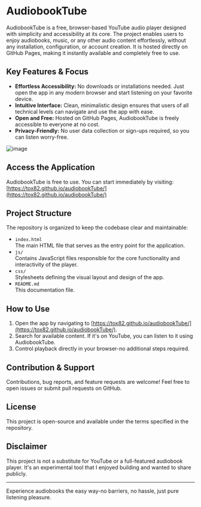 # AudiobookTube

AudiobookTube is a free, browser-based YouTube audio player designed with simplicity and accessibility at its core. The project enables users to enjoy audiobooks, music, or any other audio content effortlessly, without any installation, configuration, or account creation. It is hosted directly on GitHub Pages, making it instantly available and completely free to use.

## Key Features & Focus

- **Effortless Accessibility:** No downloads or installations needed. Just open the app in any modern browser and start listening on your favorite device.
- **Intuitive Interface:** Clean, minimalistic design ensures that users of all technical levels can navigate and use the app with ease.
- **Open and Free:** Hosted on GitHub Pages, AudiobookTube is freely accessible to everyone at no cost.
- **Privacy-Friendly:** No user data collection or sign-ups required, so you can listen worry-free.

![image](https://github.com/user-attachments/assets/783cd208-267d-44cb-b05d-ea272eaccc78)

## Access the Application

AudiobookTube is free to use. You can start immediately by visiting:  
[https://tox82.github.io/audiobookTube/](https://tox82.github.io/audiobookTube/)

## Project Structure

The repository is organized to keep the codebase clear and maintainable:

- `index.html`  
  The main HTML file that serves as the entry point for the application.
- `js/`  
  Contains JavaScript files responsible for the core functionality and interactivity of the player.
- `css/`  
  Stylesheets defining the visual layout and design of the app.
- `README.md`  
  This documentation file.

## How to Use

1. Open the app by navigating to [https://tox82.github.io/audiobookTube/](https://tox82.github.io/audiobookTube/).
2. Search for available content. If it's on YouTube, you can listen to it using AudiobookTube.
3. Control playback directly in your browser-no additional steps required.

## Contribution & Support

Contributions, bug reports, and feature requests are welcome! Feel free to open issues or submit pull requests on GitHub.

## License

This project is open-source and available under the terms specified in the repository.

## Disclaimer

This project is not a substitute for YouTube or a full-featured audiobook player. It's an experimental tool that I enjoyed building and wanted to share publicly.

---

Experience audiobooks the easy way-no barriers, no hassle, just pure listening pleasure.
